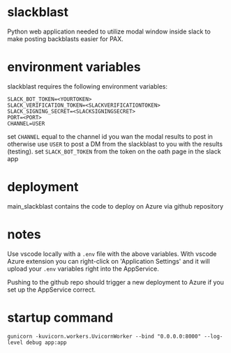 # slackblast

Python web application needed to utilize modal window inside slack to make posting backblasts easier for PAX.

# environment variables

slackblast requires the following environment variables:

```
SLACK_BOT_TOKEN=<YOURTOKEN>
SLACK_VERIFICATION_TOKEN=<SLACKVERIFICATIONTOKEN>
SLACK_SIGNING_SECRET=<SLACKSIGNINGSECRET>
PORT=<PORT>
CHANNEL=USER
```

set `CHANNEL` equal to the channel id you wan the modal results to post in otherwise use `USER` to post a DM from the slackblast to you with the results (testing).
set `SLACK_BOT_TOKEN` from the token on the oath page in the slack app
# deployment

main_slackblast contains the code to deploy on Azure via github repository

# notes

Use vscode locally with a `.env` file with the above variables. With vscode Azure extension you can right-click on 'Application Settings' and it will upload your `.env` variables right into the AppService.

Pushing to the github repo should trigger a new deployment to Azure if you set up the AppService correct.

# startup command

```
gunicorn -kuvicorn.workers.UvicornWorker --bind "0.0.0.0:8000" --log-level debug app:app
```
